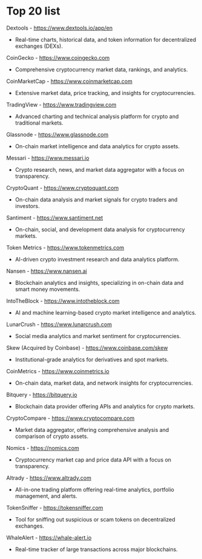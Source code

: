 # Top 20 list

Dextools - https://www.dextools.io/app/en
- Real-time charts, historical data, and token information for decentralized exchanges (DEXs).

CoinGecko - https://www.coingecko.com
- Comprehensive cryptocurrency market data, rankings, and analytics.

CoinMarketCap - https://www.coinmarketcap.com
- Extensive market data, price tracking, and insights for cryptocurrencies.

TradingView - https://www.tradingview.com
- Advanced charting and technical analysis platform for crypto and traditional markets.

Glassnode - https://www.glassnode.com
- On-chain market intelligence and data analytics for crypto assets.

Messari - https://www.messari.io
- Crypto research, news, and market data aggregator with a focus on transparency.

CryptoQuant - https://www.cryptoquant.com
- On-chain data analysis and market signals for crypto traders and investors.

Santiment - https://www.santiment.net
- On-chain, social, and development data analysis for cryptocurrency markets.

Token Metrics - https://www.tokenmetrics.com
- AI-driven crypto investment research and data analytics platform.

Nansen - https://www.nansen.ai
- Blockchain analytics and insights, specializing in on-chain data and smart money movements.

IntoTheBlock - https://www.intotheblock.com
- AI and machine learning-based crypto market intelligence and analytics.

LunarCrush - https://www.lunarcrush.com
- Social media analytics and market sentiment for cryptocurrencies.

Skew (Acquired by Coinbase) - https://www.coinbase.com/skew
- Institutional-grade analytics for derivatives and spot markets.

CoinMetrics - https://www.coinmetrics.io
- On-chain data, market data, and network insights for cryptocurrencies.

Bitquery - https://bitquery.io
- Blockchain data provider offering APIs and analytics for crypto markets.

CryptoCompare - https://www.cryptocompare.com
- Market data aggregator, offering comprehensive analysis and comparison of crypto assets.

Nomics - https://nomics.com
- Cryptocurrency market cap and price data API with a focus on transparency.

Altrady - https://www.altrady.com
- All-in-one trading platform offering real-time analytics, portfolio management, and alerts.

TokenSniffer - https://tokensniffer.com
- Tool for sniffing out suspicious or scam tokens on decentralized exchanges.

WhaleAlert - https://whale-alert.io
- Real-time tracker of large transactions across major blockchains.
